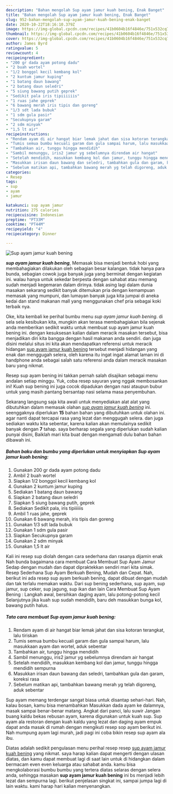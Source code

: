 ```yaml
---
description: "Bahan mengolah Sup ayam jamur kuah bening, Enak Banget"
title: "Bahan mengolah Sup ayam jamur kuah bening, Enak Banget"
slug: 952-bahan-mengolah-sup-ayam-jamur-kuah-bening-enak-banget
date: 2020-10-22T18:16:10.379Z
image: https://img-global.cpcdn.com/recipes/41b0604b16f4846e/751x532cq70/sup-ayam-jamur-kuah-bening-foto-resep-utama.jpg
thumbnail: https://img-global.cpcdn.com/recipes/41b0604b16f4846e/751x532cq70/sup-ayam-jamur-kuah-bening-foto-resep-utama.jpg
cover: https://img-global.cpcdn.com/recipes/41b0604b16f4846e/751x532cq70/sup-ayam-jamur-kuah-bening-foto-resep-utama.jpg
author: James Byrd
ratingvalue: 5
reviewcount: 4
recipeingredient:
- "200 gr dada ayam potong dadu"
- "2 buah wortel"
- "1/2 bonggol kecil kembang kol"
- "2 kuntum jamur kuping"
- "1 batang daun bawang"
- "2 batang daun seledri"
- "5 siung bawang putih geprek"
- "Sedikit pala iris tipiiiiiis"
- "1 ruas jahe geprek"
- "6 bawang merah iris tipis dan goreng"
- "1/3 sdt lada bubuk"
- "1 sdm gula pasir"
- "Secukupnya garam"
- "2 sdm minyak"
- "1,5 lt air"
recipeinstructions:
- "Rendam ayam di air hangat biar lemak jahat dan sisa kotoran terangkat, lalu tiriskan"
- "Tumis semua bumbu kecuali garam dan gula sampai harum, lalu masukkaan ayam dan wortel, aduk sebentar"
- "Tambahkan air, tunggu hingga mendidih"
- "Sambil menunggu, iris2 jamur yg sebelumnya direndam air hangat"
- "Setelah mendidih, masukkan kembang kol dan jamur, tunggu hingga mendidih sempurna"
- "Masukkan irisan daun bawang dan seledri, tambahkan gula dan garam, koreksi rasa"
- "Sebelum matikan api, tambahkan bawang merah yg telah digoreng, aduk sebentar"
categories:
- Resep
tags:
- sup
- ayam
- jamur

katakunci: sup ayam jamur 
nutrition: 275 calories
recipecuisine: Indonesian
preptime: "PT33M"
cooktime: "PT44M"
recipeyield: "4"
recipecategory: Dinner

---
```



![Sup ayam jamur kuah bening](https://img-global.cpcdn.com/recipes/41b0604b16f4846e/751x532cq70/sup-ayam-jamur-kuah-bening-foto-resep-utama.jpg)

<b><i>sup ayam jamur kuah bening</i></b>, Memasak bisa menjadi bentuk hobi yang membahagiakan dilakukan oleh sebagian besar kalangan. tidak hanya para bunda, sebagian cowok juga banyak juga yang berminat dengan kegiatan ini. walau hanya untuk sekedar berpesta dengan sahabat atau memang sudah menjadi kegemaran dalam dirinya. tidak asing lagi dalam dunia masakan sekarang sedikit banyak ditemukan pria dengan kemampuan memasak yang mumpuni, dan lumayan banyak juga kita jumpai di aneka kedai dan stand makanan mall yang menggunakan chef pria sebagai koki terbaik nya.

Oke, kita kembali ke perihal bumbu menu <i>sup ayam jamur kuah bening</i>. di sela sela kesibukan kita, mungkin akan terasa membahagiakan bila sejenak anda memberikan sedikit waktu untuk membuat sup ayam jamur kuah bening ini. dengan kesuksesan kalian dalam meracik masakan tersebut, bisa menjadikan diri kita bangga dengan hasil makanan anda sendiri. dan juga disini melalui situs ini kita akan mendapatkan referensi untuk meracik hidangan <u>sup ayam jamur kuah bening</u> tersebut menjadi hidangan yang enak dan menggugah selera, oleh karena itu ingat ingat alamat laman ini di handphone anda sebagai salah satu referensi anda dalam meracik masakan baru yang nikmat.

Resep sup ayam bening ini takkan pernah salah disajikan sebagai menu andalan setiap minggu. Yuk, coba resep sayuran yang nggak membosankan ini! Kuah sup bening ini juga cocok dipadukan dengan nasi ataupun bubur untuk yang masih pantang bersantap nasi selama masa penyembuhan.


Sekarang langsung saja kita awali untuk menyediakan alat alat yang dibutuhkan dalam memasak olahan <u><i>sup ayam jamur kuah bening</i></u> ini. seenggaknya diperlukan <b>15</b> bahan bahan yang dibutuhkan untuk olahan ini. agar nanti dapat tercapai rasa yang lezat dan menggugah selera. dan juga sediakan waktu kita sebentar, karena kalian akan memulainya sedikit banyak dengan <b>7</b> tahap. saya berharap segala yang diperlukan sudah kalian punyai disini, Baiklah mari kita buat dengan mengamati dulu bahan bahan dibawah ini.

<!--inarticleads1-->

##### Bahan baku dan bumbu yang diperlukan untuk menyiapkan Sup ayam jamur kuah bening:

1. Gunakan 200 gr dada ayam potong dadu
1. Ambil 2 buah wortel
1. Siapkan 1/2 bonggol kecil kembang kol
1. Gunakan 2 kuntum jamur kuping
1. Sediakan 1 batang daun bawang
1. Siapkan 2 batang daun seledri
1. Siapkan 5 siung bawang putih, geprek
1. Sediakan Sedikit pala, iris tipiiiiiis
1. Ambil 1 ruas jahe, geprek
1. Gunakan 6 bawang merah, iris tipis dan goreng
1. Gunakan 1/3 sdt lada bubuk
1. Gunakan 1 sdm gula pasir
1. Siapkan Secukupnya garam
1. Gunakan 2 sdm minyak
1. Gunakan 1,5 lt air


Kali ini resep sup diolah dengan cara sederhana dan rasanya dijamin enak Nah bunda bagaimana cara membuat Cara Membuat Sup Ayam Jamur Sedap dengan mudah dan dapat dipraktekkan sendiri mari kita simak. Resep Sederhana Sup Ayam Berkuah Bening, Mudah dan Cepat. Nah, berikut ini ada resep sup ayam berkuah bening, dapat dibuat dengan mudah dan tak terlalu memakan waktu. Dari sup bening sederhana, sup ayam, sup jamur, sup ceker, sup jagung, sup ikan dan lain Cara Membuat Sup Ayam Bening : Langkah awal, bersihkan daging ayam, lalu potong-potong kecil Selanjutnya jika kuah sup sudah mendidih, baru deh masukkan bunga kol, bawang putih halus. 

<!--inarticleads2-->

##### Tata cara membuat Sup ayam jamur kuah bening:

1. Rendam ayam di air hangat biar lemak jahat dan sisa kotoran terangkat, lalu tiriskan
1. Tumis semua bumbu kecuali garam dan gula sampai harum, lalu masukkaan ayam dan wortel, aduk sebentar
1. Tambahkan air, tunggu hingga mendidih
1. Sambil menunggu, iris2 jamur yg sebelumnya direndam air hangat
1. Setelah mendidih, masukkan kembang kol dan jamur, tunggu hingga mendidih sempurna
1. Masukkan irisan daun bawang dan seledri, tambahkan gula dan garam, koreksi rasa
1. Sebelum matikan api, tambahkan bawang merah yg telah digoreng, aduk sebentar


Sup ayam memang terdengar sangat biasa untuk disantap sehari-hari. Nah, kalau bosan, kamu bisa menambahkan Masukkan dada ayam ke dalamnya, masak sampai benar-benar matang. Angkat dari panci, lalu suwir Jangan buang kaldu bekas rebusan ayam, karena digunakan untuk kuah sup. Sup ayam ala restoran dengan kuah kaldu yang lezat dan daging ayam empuk dapat anda masak di rumah dengan mengikuti resep sop ayam berikut ini. Nah mumpung ayam lagi murah, jadi pagi ini coba bikin resep sup ayam ala ibu. 

Diatas adalah sedikit pengulasan menu perihal resep resep <u>sup ayam jamur kuah bening</u> yang nikmat. saya harap kalian dapat mengerti dengan ulasan diatas, dan kamu dapat membuat lagi di saat lain untuk di hidangkan dalam bermacam even even keluarga atau sahabat anda. kamu bisa mengkolaborasi bumbu bumbu yang tertera diatas selaras dengan selera anda, sehingga masakan <b>sup ayam jamur kuah bening</b> ini bs menjadi lebih lezat dan sempurna lagi. berikut penjelasan singkat ini, sampai jumpa lagi di lain waktu. kami harap hari kalian menyenangkan.
